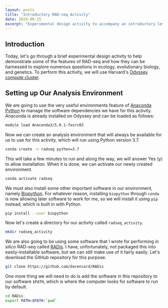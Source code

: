 ```yaml
---
layout: posts
title: "Introductory RAD-seq Activity"
date: 2019-09-15
excerpt: "Experimental design activity to accompany an introductory lesson on RAD-seq"
---
```


## Introduction

Today, let's go through a brief experimental design activity to help demonstrate some of the features of RAD-seq and how they can be harnessed to explore numerous questions in ecology, evolutionary biology, and genetics. To perform this activity, we will use Harvard's [Odyssey compute cluster]().

## Setting up Our Analysis Environment

We are going to use the very useful environments feature of [Anaconda Python]() to manage the software dependencies we have for this activity. Anaconda is already installed on Odyssey and can be loaded as follows:

```bash
module load Anaconda3/5.0.1-fasrc02
```

Now we can create an analysis environment that will always be available for us to use for this activity, which will run using Python version 3.7.

```bash
conda create -n radseq python=3.7
```

This will take a few minutes to run and along the way, we will answer Yes (y) to allow installation. When it is done, we can activate our newly created environment.

```bash
conda activate radseq
```

We must also install some other important software in our environment, namely [Biopython](). For whatever reason, installing `biopython` through `conda` is now allowing later software to work for me, so we will install it using `pip` instead, which is built in with Python.

```bash
pip install --user biopython
```

Now let's create a directory for our activity called `radseq_activity`.

```bash
mkdir radseq_activity
```

We are also going to be using some software that I wrote for performing *in silico* RAD-seq called [RADis](). I have, unfortunately, not packaged this into easily-installable software, but we can still make use of it fairly easily. Let's download the GitHub repository for this purpose.

```bash
git clone https://github.com/darencard/RADis
```

One more thing we will need to do is add the software in this repository to our software `$PATH`, which is where the computer looks for software to run by default.

```bash
cd RADis
export PATH=$PATH:`pwd`
```
